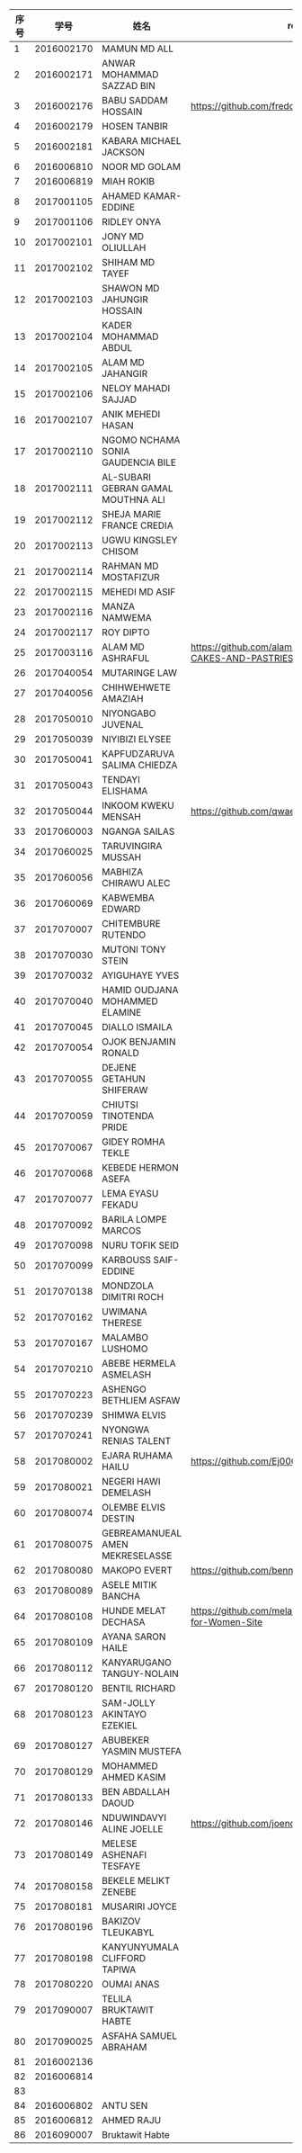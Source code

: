 

| 序号 | 学号       | 姓名                               | repo | live demo |
| ---- | ---------- | ---------------------------------- | ---------------------------------- | ---------------------------------- |
| 1    | 2016002170 | MAMUN MD ALL                       |      |      |
| 2    | 2016002171 | ANWAR MOHAMMAD SAZZAD BIN          |  |  |
| 3    | 2016002176 | BABU SADDAM HOSSAIN                | https://github.com/freddy2017070092/edgeleger | https://freddy2017070092.github.io/edgeleger/ |
| 4    | 2016002179 | HOSEN TANBIR                       |      |      |
| 5    | 2016002181 | KABARA MICHAEL JACKSON             |      |      |
| 6    | 2016006810 | NOOR MD GOLAM                      |  |  |
| 7    | 2016006819 | MIAH ROKIB                         |  |  |
| 8    | 2017001105 | AHAMED KAMAR-EDDINE                |      |      |
| 9    | 2017001106 | RIDLEY ONYA                        |      |      |
| 10   | 2017002101 | JONY MD OLIULLAH                   |      |      |
| 11   | 2017002102 | SHIHAM MD TAYEF                    |  |  |
| 12   | 2017002103 | SHAWON MD JAHUNGIR HOSSAIN         |  |  |
| 13   | 2017002104 | KADER MOHAMMAD ABDUL               |      |      |
| 14   | 2017002105 | ALAM MD JAHANGIR                   |      |      |
| 15   | 2017002106 | NELOY MAHADI SAJJAD                |      |      |
| 16   | 2017002107 | ANIK MEHEDI HASAN                  |      |      |
| 17   | 2017002110 | NGOMO NCHAMA SONIA GAUDENCIA BILE  |      |      |
| 18   | 2017002111 | AL-SUBARI GEBRAN GAMAL MOUTHNA ALI |  |  |
| 19   | 2017002112 | SHEJA MARIE FRANCE CREDIA          |      |      |
| 20   | 2017002113 | UGWU KINGSLEY CHISOM               |  |  |
| 21   | 2017002114 | RAHMAN MD MOSTAFIZUR               |  |  |
| 22   | 2017002115 | MEHEDI MD ASIF                     |  |  |
| 23   | 2017002116 | MANZA NAMWEMA                      |  |  |
| 24   | 2017002117 | ROY DIPTO                          |  |  |
| 25   | 2017003116 | ALAM MD ASHRAFUL                   | https://github.com/alammdashraful/YUMMY-CAKES-AND-PASTRIES | https://alammdashraful.github.io/YUMMY-CAKES-AND-PASTRIES/ |
| 26   | 2017040054 | MUTARINGE LAW                      |      |      |
| 27   | 2017040056 | CHIHWEHWETE AMAZIAH                |      |      |
| 28   | 2017050010 | NIYONGABO JUVENAL                  |      |      |
| 29   | 2017050039 | NIYIBIZI ELYSEE                    |      |      |
| 30   | 2017050041 | KAPFUDZARUVA SALIMA CHIEDZA        |      |      |
| 31   | 2017050043 | TENDAYI ELISHAMA                   |      |      |
| 32   | 2017050044 | INKOOM KWEKU MENSAH                | https://github.com/qwaeku/EL-CAMINO | https://qwaeku.github.io/EL-CAMINO/ |
| 33   | 2017060003 | NGANGA SAILAS                      |      |      |
| 34   | 2017060025 | TARUVINGIRA MUSSAH                 |      |      |
| 35   | 2017060056 | MABHIZA CHIRAWU ALEC               |  |  |
| 36   | 2017060069 | KABWEMBA EDWARD                    |      |      |
| 37   | 2017070007 | CHITEMBURE RUTENDO                 |      |      |
| 38   | 2017070030 | MUTONI TONY STEIN                  |      |      |
| 39   | 2017070032 | AYIGUHAYE YVES                     |      |      |
| 40   | 2017070040 | HAMID OUDJANA MOHAMMED ELAMINE     |      |      |
| 41   | 2017070045 | DIALLO ISMAILA                     |      |      |
| 42   | 2017070054 | OJOK BENJAMIN RONALD               |      |      |
| 43   | 2017070055 | DEJENE GETAHUN SHIFERAW            |      |      |
| 44   | 2017070059 | CHIUTSI TINOTENDA PRIDE            |      |      |
| 45   | 2017070067 | GIDEY ROMHA TEKLE                  |      |      |
| 46   | 2017070068 | KEBEDE HERMON ASEFA                |      |      |
| 47   | 2017070077 | LEMA EYASU FEKADU                  |      |      |
| 48   | 2017070092 | BARILA LOMPE MARCOS                |      |      |
| 49   | 2017070098 | NURU TOFIK SEID                    |      |      |
| 50   | 2017070099 | KARBOUSS SAIF-EDDINE               |      |      |
| 51   | 2017070138 | MONDZOLA DIMITRI ROCH              |      |      |
| 52   | 2017070162 | UWIMANA THERESE                    |      |      |
| 53   | 2017070167 | MALAMBO LUSHOMO                    |      |      |
| 54   | 2017070210 | ABEBE HERMELA ASMELASH             |      |      |
| 55   | 2017070223 | ASHENGO BETHLIEM ASFAW             |      |      |
| 56   | 2017070239 | SHIMWA ELVIS                       |      |      |
| 57   | 2017070241 | NYONGWA RENIAS TALENT              |      |      |
| 58   | 2017080002 | EJARA RUHAMA HAILU                 | https://github.com/Ej0002/Restaurant-website | https://ej0002.github.io/Restaurant-website/ |
| 59   | 2017080021 | NEGERI HAWI DEMELASH               |      |      |
| 60   | 2017080074 | OLEMBE ELVIS DESTIN                |      |      |
| 61   | 2017080075 | GEBREAMANUEAL AMEN MEKRESELASSE    |      |      |
| 62   | 2017080080 | MAKOPO EVERT                       | https://github.com/bennyxbojan/notes | https://bennyxbojan.github.io/notes/ |
| 63   | 2017080089 | ASELE MITIK BANCHA                 |      |      |
| 64   | 2017080108 | HUNDE MELAT DECHASA                | https://github.com/melaniD/Online-shopping-for-Women-Site | https://melanid.github.io/Online-shopping-for-Women-Site/ |
| 65   | 2017080109 | AYANA SARON HAILE                  |      |      |
| 66   | 2017080112 | KANYARUGANO TANGUY-NOLAIN          |      |      |
| 67   | 2017080120 | BENTIL RICHARD                     |      |      |
| 68   | 2017080123 | SAM-JOLLY AKINTAYO EZEKIEL         |      |      |
| 69   | 2017080127 | ABUBEKER YASMIN MUSTEFA            |  |  |
| 70   | 2017080129 | MOHAMMED AHMED KASIM               |      |      |
| 71   | 2017080133 | BEN ABDALLAH DAOUD                 |      |      |
| 72   | 2017080146 | NDUWINDAVYI ALINE JOELLE           | https://github.com/joenduwind/BETTER | https://joenduwind.github.io/BETTER/ |
| 73   | 2017080149 | MELESE ASHENAFI TESFAYE            |      |      |
| 74   | 2017080158 | BEKELE MELIKT ZENEBE               |      |      |
| 75   | 2017080181 | MUSARIRI JOYCE                     |      |      |
| 76   | 2017080196 | BAKIZOV TLEUKABYL                  |  |  |
| 77   | 2017080198 | KANYUNYUMALA CLIFFORD TAPIWA       |      |      |
| 78   | 2017080220 | OUMAI ANAS                         |      |      |
| 79   | 2017090007 | TELILA BRUKTAWIT HABTE             |      |      |
| 80   | 2017090025 | ASFAHA SAMUEL ABRAHAM              |      |      |
| 81 | 2016002136 |  | | |
| 82 | 2016006814 |  | | |
| 83 |            |                                    |      |      |
| 84 | 2016006802 | ANTU SEN |  |  |
| 85 | 2016006812 | AHMED RAJU |  |  |
| 86 | 2016090007 | Bruktawit Habte | | |
